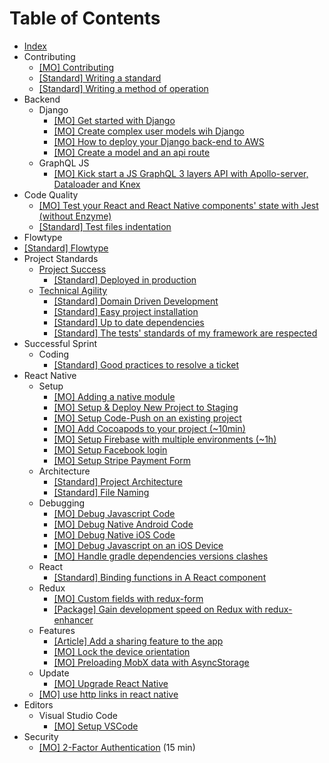 # Table of Contents

- [Index](/README.MD)
- Contributing
  - [[MO] Contributing](/contributing/contributing.mo.md)
  - [[Standard] Writing a standard](/contributing/standard.s.md)
  - [[Standard] Writing a method of operation](/contributing/mo.s.md)
- Backend
  - Django
    - [[MO] Get started with Django](/backend/django/getting-started.mo.md)
    - [[MO] Create complex user models wih Django](/backend/django/create-user-model.mo.md)
    - [[MO] How to deploy your Django back-end to AWS](/backend/django/deploy-to-aws.mo.md)
    - [[MO] Create a model and an api route](/backend/django/create-model-and-api.mo.md)
  - GraphQL JS
    - [[MO] Kick start a JS GraphQL 3 layers API with Apollo-server, Dataloader and Knex](/backend/graphql-js/getting-started-with-apollo-server-dataloader-knex.mo.md)
- Code Quality
  - [[MO] Test your React and React Native components' state with Jest (without Enzyme)](/code-quality/components-state-testing.mo.md)
  - [[Standard] Test files indentation](/code-quality/test-files-indentation.s.md)
- Flowtype
 - [[Standard] Flowtype](/flowtype/flowtype.s.md)
- Project Standards
  - [Project Success](/project-standards/project-success/index.md)
    - [[Standard] Deployed in production](/project-standards/project-success/production.s.md)
  - [Technical Agility](/project-standards/technical-agility/index.md)
    - [[Standard] Domain Driven Development](/project-standards/technical-agility/code-vocabulary-identical-business-vocabulary.s.md)
    - [[Standard] Easy project installation](/project-standards/technical-agility/under-15-minutes-project-installation.s.md)
    - [[Standard] Up to date dependencies](/project-standards/technical-agility/up-to-date-dependencies.s.md)
    - [[Standard] The tests' standards of my framework are respected](/project-standards/technical-agility/react-native-test.s.md)
- Successful Sprint
  - Coding
    - [[Standard] Good practices to resolve a ticket](/successful-sprint/coding/plan-your-ticket-to-improve-efficency.s.md)
- React Native
  - Setup
    - [[MO] Adding a native module](/react-native/setup/add-native-module.mo.md)
    - [[MO] Setup & Deploy New Project to Staging](/react-native/setup/setup-and-deploy-new-project-to-staging.md)
    - [[MO] Setup Code-Push on an existing project](/react-native/setup/setup-code-push.mo.md)
    - [[MO] Add Cocoapods to your project (~10min)](/react-native/setup/add-cocoapods.mo.md)
    - [[MO] Setup Firebase with multiple environments (~1h)](/react-native/setup/setup_firebase_multiple_envs.mo.md)
    - [[MO] Setup Facebook login](/react-native/setup/setup-facebook-login.mo.md)
    - [[MO] Setup Stripe Payment Form](/react-native/setup/setup-stripe-dev-standard.mo.md)
  - Architecture
    - [[Standard] Project Architecture](/react-native/architecture/project-architecture.s.md)
    - [[Standard] File Naming](/react-native/architecture/file-naming.s.md)
  - Debugging
    - [[MO] Debug Javascript Code](/react-native/debugging/debug-javascript.mo.md)
    - [[MO] Debug Native Android Code](/react-native/debugging/debug-native-android.mo.md)
    - [[MO] Debug Native iOS Code](/react-native/debugging/debug-native-ios.mo.md)
    - [[MO] Debug Javascript on an iOS Device](/react-native/debugging/debug-javascript-ios-device.mo.md)
    - [[MO] Handle gradle dependencies versions clashes](/react-native/debugging/handle-gradle-dependencies-clash.mo.md)
  - React
    - [[Standard] Binding functions in A React component](/react-native/react/binding-functions-in-react-component.s.md)
  - Redux
    - [[MO] Custom fields with redux-form](/react-native/redux/custom-redux-form-field.mo.md)
    - [[Package] Gain development speed on Redux with redux-enhancer](https://github.com/bamlab/redux-enhancer)
  - Features
    - [[Article] Add a sharing feature to the app](https://blog.bam.tech/developper-news/sharing-content-with-react-native)
    - [[MO] Lock the device orientation](/react-native/features/lock-device-orientation.mo.md)
    - [[MO] Preloading MobX data with AsyncStorage](/react-native/features/asyncstorage.mo.md)
  - Update
    - [[MO] Upgrade React Native](/react-native/update/upgrade-react-native.mo.md)
  - [[MO] use http links in react native](/react-native/use_http_links_in_react_native.mo.md)
- Editors
  - Visual Studio Code
    - [[MO] Setup VSCode](/editors/vscode/setup-vscode.mo.md)
- Security
  - [[MO] 2-Factor Authentication](/security/2FA.mo.md) (15 min)
